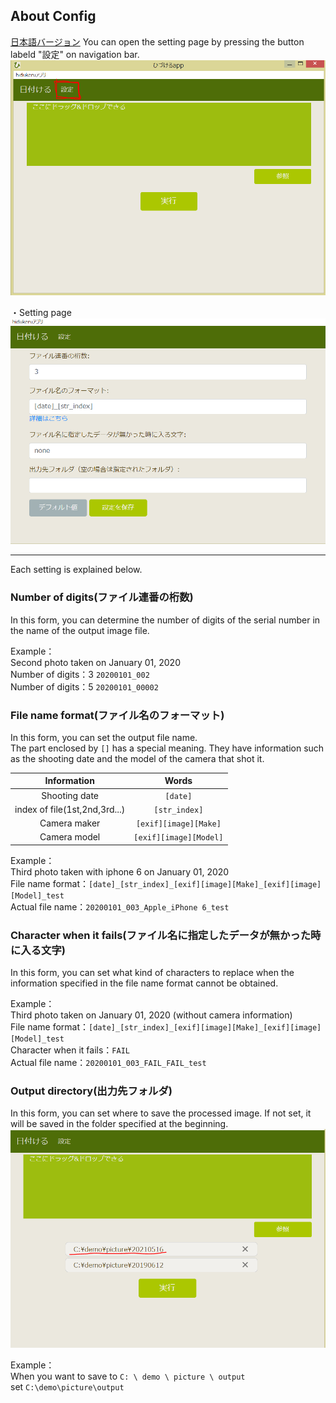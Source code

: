 ## About Config
[日本語バージョン](about_config.md)
You can open the setting page by pressing the button labeld "設定" on navigation bar.
![enter_config](img/enterConfig.PNG)

・Setting page
![config](img/config.PNG)

-------

Each setting is explained below.

### Number of digits(ファイル連番の桁数)
In this form, you can determine the number of digits of the serial number in the name of the output image file.

Example：  
Second photo taken on January 01, 2020  
Number of digits：3 `20200101_002`  
Number of digits：5 `20200101_00002 ` 

### File name format(ファイル名のフォーマット)
In this form, you can set the output file name.  
The part enclosed by `[]` has a special meaning.
They have information such as the shooting date and the model of the camera that shot it.

|      Information      |       Words       |
| :--------------------: | :--------------------: |
|    Shooting date   |        `[date]`        |
| index of file(1st,2nd,3rd...) |     `[str_index]`      |
|    Camera maker   | `[exif][image][Make]`  |
|    Camera model    | `[exif][image][Model]` |

Example：  
Third photo taken with iphone 6 on January 01, 2020  
File name format：`[date]_[str_index]_[exif][image][Make]_[exif][image][Model]_test`  
Actual file name：`20200101_003_Apple_iPhone 6_test`  

### Character when it fails(ファイル名に指定したデータが無かった時に入る文字)
In this form, you can set what kind of characters to replace when the information specified in the file name format cannot be obtained.

Example：  
Third photo taken on January 01, 2020 (without camera information)  
File name format：`[date]_[str_index]_[exif][image][Make]_[exif][image][Model]_test `   
Character when it fails：`FAIL`  
Actual file name：`20200101_003_FAIL_FAIL_test`  

### Output directory(出力先フォルダ)
In this form, you can set where to save the processed image.
If not set, it will be saved in the folder specified at the beginning.
![default output](img/defaultOutput.PNG)

Example：  
When you want to save to `C: \ demo \ picture \ output`  
set `C:\demo\picture\output`  

